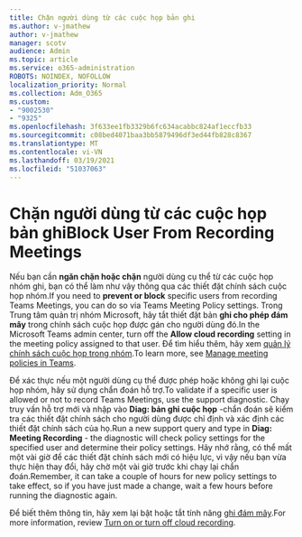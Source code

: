 ```yaml
---
title: Chặn người dùng từ các cuộc họp bản ghi
ms.author: v-jmathew
author: v-jmathew
manager: scotv
audience: Admin
ms.topic: article
ms.service: o365-administration
ROBOTS: NOINDEX, NOFOLLOW
localization_priority: Normal
ms.collection: Adm_O365
ms.custom:
- "9002530"
- "9325"
ms.openlocfilehash: 3f633ee1fb3329b6fc634acabbc824af1eccfb33
ms.sourcegitcommit: c08bed4071baa3bb5879496df3ed44fb828c8367
ms.translationtype: MT
ms.contentlocale: vi-VN
ms.lasthandoff: 03/19/2021
ms.locfileid: "51037063"
---
```

# <a name="block-user-from-recording-meetings"></a><span data-ttu-id="01833-102">Chặn người dùng từ các cuộc họp bản ghi</span><span class="sxs-lookup"><span data-stu-id="01833-102">Block User From Recording Meetings</span></span>

<span data-ttu-id="01833-103">Nếu bạn cần **ngăn chặn hoặc chặn** người dùng cụ thể từ các cuộc họp nhóm ghi, bạn có thể làm như vậy thông qua các thiết đặt chính sách cuộc họp nhóm.</span><span class="sxs-lookup"><span data-stu-id="01833-103">If you need to **prevent or block** specific users from recording Teams Meetings, you can do so via Teams Meeting Policy settings.</span></span> <span data-ttu-id="01833-104">Trong Trung tâm quản trị nhóm Microsoft, hãy tắt thiết đặt bản **ghi cho phép đám mây** trong chính sách cuộc họp được gán cho người dùng đó.</span><span class="sxs-lookup"><span data-stu-id="01833-104">In the Microsoft Teams admin center, turn off the **Allow cloud recording** setting in the meeting policy assigned to that user.</span></span> <span data-ttu-id="01833-105">Để tìm hiểu thêm, hãy xem [quản lý chính sách cuộc họp trong nhóm](https://docs.microsoft.com/microsoftteams/meeting-policies-in-teams#allow-cloud-recording).</span><span class="sxs-lookup"><span data-stu-id="01833-105">To learn more, see [Manage meeting policies in Teams](https://docs.microsoft.com/microsoftteams/meeting-policies-in-teams#allow-cloud-recording).</span></span>

<span data-ttu-id="01833-106">Để xác thực nếu một người dùng cụ thể được phép hoặc không ghi lại cuộc họp nhóm, hãy sử dụng chẩn đoán hỗ trợ.</span><span class="sxs-lookup"><span data-stu-id="01833-106">To validate if a specific user is allowed or not to record Teams Meetings, use the support diagnostic.</span></span> <span data-ttu-id="01833-107">Chạy truy vấn hỗ trợ mới và nhập vào **Diag: bản ghi cuộc họp** -chẩn đoán sẽ kiểm tra các thiết đặt chính sách cho người dùng được chỉ định và xác định các thiết đặt chính sách của họ.</span><span class="sxs-lookup"><span data-stu-id="01833-107">Run a new support query and type in **Diag: Meeting Recording** - the diagnostic will check policy settings for the specified user and determine their policy settings.</span></span> <span data-ttu-id="01833-108">Hãy nhớ rằng, có thể mất một vài giờ để các thiết đặt chính sách mới có hiệu lực, vì vậy nếu bạn vừa thực hiện thay đổi, hãy chờ một vài giờ trước khi chạy lại chẩn đoán.</span><span class="sxs-lookup"><span data-stu-id="01833-108">Remember, it can take a couple of hours for new policy settings to take effect, so if you have just made a change, wait a few hours before running the diagnostic again.</span></span>

<span data-ttu-id="01833-109">Để biết thêm thông tin, hãy xem lại bật hoặc tắt tính năng [ghi đám mây](https://docs.microsoft.com/microsoftteams/cloud-recording#turn-on-or-turn-off-cloud-recording).</span><span class="sxs-lookup"><span data-stu-id="01833-109">For more information, review [Turn on or turn off cloud recording](https://docs.microsoft.com/microsoftteams/cloud-recording#turn-on-or-turn-off-cloud-recording).</span></span>
